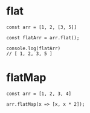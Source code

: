 # flat

```
const arr = [1, 2, [3, 5]]

const flatArr = arr.flat();

console.log(flatArr)
// [ 1, 2, 3, 5 ]
```

# flatMap 

```
const arr = [1, 2, 3, 4]

arr.flatMap(x => [x, x * 2]);
```